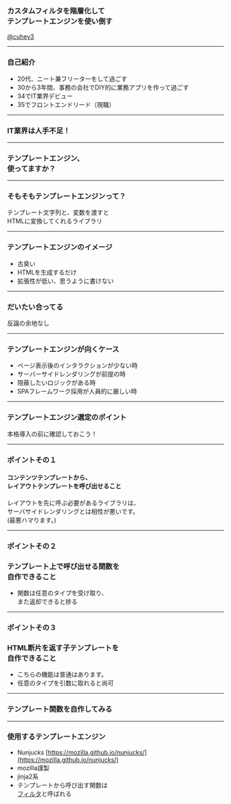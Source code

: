 ### カスタムフィルタを階層化して<br>テンプレートエンジンを使い倒す
[@cuhey3](http://twitter.com/cuhey3)

---

### 自己紹介
- 20代、ニート兼フリーターをして過ごす
- 30から3年間、事務の会社でDIY的に業務アプリを作って過ごす
- 34でIT業界デビュー
- 35でフロントエンドリード（現職）

---

### IT業界は人手不足！

---

### テンプレートエンジン、<br>使ってますか？

---

### そもそもテンプレートエンジンって？

テンプレート文字列と、変数を渡すと<br>HTMLに変換してくれるライブラリ

---

### テンプレートエンジンのイメージ

- 古臭い
- HTMLを生成するだけ
- 拡張性が低い、思うように書けない

---

### だいたい合ってる

反論の余地なし

---

### テンプレートエンジンが向くケース

- ページ表示後のインタラクションが少ない時
- サーバーサイドレンダリングが前提の時
 - 隠蔽したいロジックがある時
- SPAフレームワーク採用が人員的に厳しい時

---

### テンプレートエンジン選定のポイント

本格導入の前に確認しておこう！

---

### ポイントその１

#### コンテンツテンプレートから、<br>レイアウトテンプレートを呼び出せること

レイアウトを先に呼ぶ必要があるライブラリは、<br>
サーバサイドレンダリングとは相性が悪いです。<br>
(最悪ハマります。)

---

### ポイントその２

### テンプレート上で呼び出せる関数を<br>自作できること

- 関数は任意のタイプを受け取り、<br>また返却できると捗る

---

### ポイントその３

### HTML断片を返す子テンプレートを<br>自作できること

- こちらの機能は普通はあります。
- 任意のタイプを引数に取れると尚可

---

### テンプレート関数を自作してみる

---

### 使用するテンプレートエンジン

- Nunjucks [https://mozilla.github.io/nunjucks/](https://mozilla.github.io/nunjucks/)
 - mozilla謹製
 - jinja2系
 - テンプレートから呼び出す関数は<br>[フィルタ](https://mozilla.github.io/nunjucks/templating.html#filters)と呼ばれる
